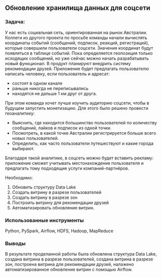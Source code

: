 ## Обновление хранилища данных для соцсети

### Задача:
У нас есть социальная сеть, ориентированная на рынок Австралии. 
Коллеги из другого проекта по просьбе команды начали вычислять координаты событий (сообщений, подписок, реакций, регистраций), которые совершили пользователи соцсети. Значения координат будут появляться в таблице событий. Пока определяется геопозиция только исходящих сообщений, но уже сейчас можно начать разрабатывать новый функционал. 
В продукт планируют внедрить систему рекомендации друзей. Приложение будет предлагать пользователю написать человеку, если пользователь и адресат:
* состоят в одном канале
* раньше никогда не переписывались
* находятся не дальше 1 км друг от друга.

При этом команда хочет лучше изучить аудиторию соцсети, чтобы в будущем запустить монетизацию. Для этого было решено провести геоаналитику:
* Выяснить, где находится большинство пользователей по количеству сообщений, лайков и подписок из одной точки.
* Посмотреть, в какой точке Австралии регистрируется больше всего новых пользователей.
* Определить, как часто пользователи путешествуют и какие города выбирают.

Благодаря такой аналитике, в соцсеть можно будет вставить рекламу: приложение сможет учитывать местонахождение пользователя и предлагать тому подходящие услуги компаний-партнёров. 

Необходимо:
1. Обновить структуру Data Lake
2. Создать витрину в разрезе пользователей
3. Создать витрину в разрезе зон
4. Построить витрину для рекомендации друзей
5. Автоматизировать обновление витрин.

### Использованные инструменты
Python, PySpark, Airflow, HDFS, Hadoop, MapReduce

### Выводы
В результате проделанной работы была обновлена структура Data Lake, создана витрина в разрезе пользователей, создана витрина в разрезе зон, построена витрина для рекомендации друзей, налажено автоматизированное обновление витрин с помощью Airflow.
